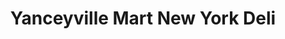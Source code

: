 ---
title: "Yanceyville Mart New York Deli"
url: /yanceyville/yanceyville-mart-new-york-deli/
shop: supermarket
---